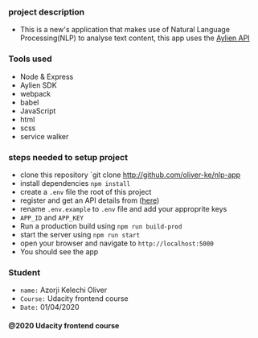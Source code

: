 ### project description
 - This is a new's application that makes use of Natural Language Processing(NLP) to analyse text content,
 this app uses the [Aylien API](https://aylien.com) 


### Tools used
 - Node & Express
 - Aylien SDK
 - webpack
 - babel
 - JavaScript
 - html
 - scss
 - service walker

### steps needed to setup project
 - clone this repository `git clone http://github.com/oliver-ke/nlp-app
 - install dependencies `npm install`
 - create a `.env` file the root of this project
 - register and get an API details from ([here](https://developer.aylien.com/signup)) 
 - rename `.env.example` to `.env` file and add your approprite keys
 - `APP_ID` and `APP_KEY`
 - Run a production build using `npm run build-prod`
 - start the server using `npm run start`
 - open your browser and navigate to `http://localhost:5000`
 - You should see the app

### Student
 - `name:` Azorji Kelechi Oliver
 - `Course:` Udacity frontend course
 - `Date:` 01/04/2020

#### @2020 Udacity frontend course